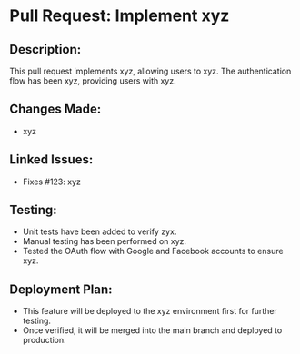# Pull Request: Implement xyz 

## Description:
This pull request implements xyz, allowing users to xyz. The authentication flow has been xyz, providing users with xyz.

## Changes Made:
- xyz

## Linked Issues:
- Fixes #123: xyz


## Testing:
- Unit tests have been added to verify zyx.
- Manual testing has been performed on xyz.
- Tested the OAuth flow with Google and Facebook accounts to ensure xyz.

## Deployment Plan:
- This feature will be deployed to the xyz environment first for further testing.
- Once verified, it will be merged into the main branch and deployed to production.
